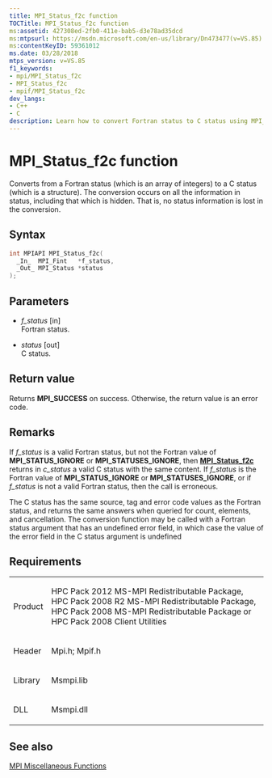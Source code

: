 ```yaml
---
title: MPI_Status_f2c function
TOCTitle: MPI_Status_f2c function
ms:assetid: 427308ed-2fb0-411e-bab5-d3e78ad35dcd
ms:mtpsurl: https://msdn.microsoft.com/en-us/library/Dn473477(v=VS.85)
ms:contentKeyID: 59361012
ms.date: 03/28/2018
mtps_version: v=VS.85
f1_keywords:
- mpi/MPI_Status_f2c
- MPI_Status_f2c
- mpif/MPI_Status_f2c
dev_langs:
- C++
- C
description: Learn how to convert Fortran status to C status using MPI_Status_f2c function. No information is lost in the conversion. Perfect for HPC Pack users.
---
```


# MPI\_Status\_f2c function

Converts from a Fortran status (which is an array of integers) to a C status (which is a structure). The conversion occurs on all the information in status, including that which is hidden. That is, no status information is lost in the conversion.

## Syntax

``` c++
int MPIAPI MPI_Status_f2c(
  _In_  MPI_Fint   *f_status,
  _Out_ MPI_Status *status
);
```

## Parameters

  - *f\_status* \[in\]  
    Fortran status.

  - *status* \[out\]  
    C status.

## Return value

Returns **MPI\_SUCCESS** on success. Otherwise, the return value is an error code.

## Remarks

If *f\_status* is a valid Fortran status, but not the Fortran value of **MPI\_STATUS\_IGNORE** or **MPI\_STATUSES\_IGNORE**, then [**MPI\_Status\_f2c**](mpi-status-f2c-function.md) returns in *c\_status* a valid C status with the same content. If *f\_status* is the Fortran value of **MPI\_STATUS\_IGNORE** or **MPI\_STATUSES\_IGNORE**, or if *f\_status* is not a valid Fortran status, then the call is erroneous.

The C status has the same source, tag and error code values as the Fortran status, and returns the same answers when queried for count, elements, and cancellation. The conversion function may be called with a Fortran status argument that has an undefined error field, in which case the value of the error field in the C status argument is undefined

## Requirements

<table>
<colgroup>
<col  />
<col  />
</colgroup>
<tbody>
<tr class="odd">
<td><p>Product</p></td>
<td><p>HPC Pack 2012 MS-MPI Redistributable Package, HPC Pack 2008 R2 MS-MPI Redistributable Package, HPC Pack 2008 MS-MPI Redistributable Package or HPC Pack 2008 Client Utilities</p></td>
</tr>
<tr class="even">
<td><p>Header</p></td>
<td>Mpi.h;
Mpif.h</td>
</tr>
<tr class="odd">
<td><p>Library</p></td>
<td>Msmpi.lib</td>
</tr>
<tr class="even">
<td><p>DLL</p></td>
<td>Msmpi.dll</td>
</tr>
</tbody>
</table>


## See also

[MPI Miscellaneous Functions](mpi-miscellaneous-functions.md)

